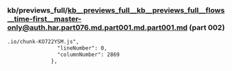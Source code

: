 ### kb/previews_full/kb__previews_full__kb__previews_full__flows__time-first__master-only@auth.har.part076.md.part001.md.part001.md (part 002)

```md
.io/chunk-KO722YSM.js",
                "lineNumber": 0,
                "columnNumber": 2869
              },
         
```

```
